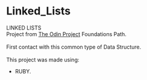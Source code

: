 # Linked_Lists

LINKED LISTS<br/>
Project from <a href="https://www.theodinproject.com/" target="_blank" rel="noopener noreferrer">The Odin Project</a> Foundations Path.<br/>
<br/>
First contact with this common type of Data Structure.<br/>
<br/>
This project was made using:<br/>
- RUBY.<br/>